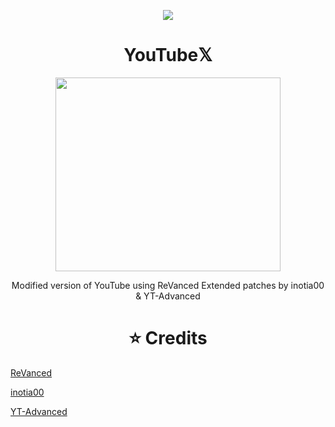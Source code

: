 <a href="https://visitcount.itsvg.in">
  <p align="center"><img src ="https://visitcount.itsvg.in/api?id=STEK1337&label=Visitors&color=12&icon=0&pretty=false" />
</a>

<h1 align="center">YouTube𝕏</h1>

<p align="center">
  <img width="360" height="310" src="https://i.ibb.co/ts2GMG1/unnamed.png">
</p>

<p align="center">
Modified version of YouTube using ReVanced Extended patches by inotia00 & YT-Advanced
</p>

<h1 align="center">⭐ Credits</h1>

[ReVanced](https://github.com/revanced)

[inotia00](https://github.com/inotia00)

[YT-Advanced](https://github.com/YT-Advanced)
